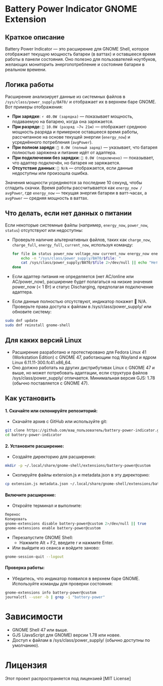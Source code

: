 # Battery Power Indicator GNOME Extension

## Краткое описание
Battery Power Indicator — это расширение для GNOME Shell, которое отображает текущую мощность батареи (в ваттах) и оставшееся время работы в панели состояния. Оно полезно для пользователей ноутбуков, желающих мониторить энергопотребление и состояние батареи в реальном времени.

## Логика работы
Расширение анализирует данные из системных файлов в `/sys/class/power_supply/BAT0/` и отображает их в верхнем баре GNOME. Вот примеры отображения:

- **При зарядке**: `⚡ 40.0W (зарядка)` — показывает мощность, подаваемую на батарею, когда она заряжается.
- **При разряде**: `🔋 10.0W (разряд ~7ч 21м)` — отображает среднюю мощность разряда и примерное оставшееся время работы, рассчитанное на основе текущей энергии (`energy_now`) и усреднённого потребления (`avgPower`).
- **При полном заряде**: `🔌 0.0W (полный заряд)` — указывает, что батарея полностью заряжена и питание идёт от адаптера.
- **При подключении без зарядки**: `🔌 0.0W (подключено)` — показывает, что адаптер подключён, но батарея не заряжается.
- **Отсутствие данных**: `🔋 N/A` — отображается, если данные недоступны или произошла ошибка.

Значения мощности усредняются за последние 10 секунд, чтобы сгладить скачки. Время работы рассчитывается как `energy_now / avgPower`, где `energy_now` — текущая энергия батареи в ватт-часах, а `avgPower` — средняя мощность в ваттах.

## Что делать, если нет данных о питании
Если некоторые системные файлы (например, `energy_now`, `power_now`, `status`) отсутствуют или недоступны:
- Проверьте наличие альтернативных файлов, таких как `charge_now`, `charge_full`, `energy_full`, `current_now`, используя команду:
  ```bash
  for file in status power_now voltage_now current_now energy_now energy_full energy_full_design charge_now charge_full charge_full_design capacity capacity_level; do
      echo -n "/sys/class/power_supply/BAT0/$file: "
      cat /sys/class/power_supply/BAT0/$file 2>/dev/null || echo "Нет такого файла или каталога"
  done
  ```

- Если адаптер питания не определяется (нет AC/online или AC/power_now), расширение будет полагаться на низкие значения power_now (< 1 Вт) и статус Discharging, предполагая подключение адаптера.
- Если данные полностью отсутствуют, индикатор покажет 🔋 N/A. Проверьте права доступа к файлам в /sys/class/power_supply/ или обновите систему:
```bash
sudo dnf update
sudo dnf reinstall gnome-shell
```
## Для каких версий Linux
- Расширение разработано и протестировано для Fedora Linux 41 (Workstation Edition) с GNOME 47, работающим под Wayland и ядром Linux 6.11.11-300.fc41.x86_64.
- Оно должно работать на других дистрибутивах Linux с GNOME 47 и выше, но может потребовать адаптации, если структура файлов /sys/class/power_supply/ отличается.
Минимальная версия GJS: 1.78 (обычно поставляется с GNOME 47).
## Как установить
#### 1. Скачайте или склонируйте репозиторий:
- Скачайте архив с GitHub или используйте git:
```bash
git clone https://github.com/ваш_пользователь/battery-power-indicator.git
cd battery-power-indicator
```
#### 2. Установите расширение:
 - Создайте директорию для расширения:
```bash
mkdir -p ~/.local/share/gnome-shell/extensions/battery-power@custom
```
- Скопируйте файлы extension.js и metadata.json в эту директорию:

```bash
cp extension.js metadata.json ~/.local/share/gnome-shell/extensions/battery-power@custom/
```
#### Включите расширение:
- Откройте терминал и выполните:
```bash
Перенос
Копировать
gnome-extensions disable battery-power@custom 2>/dev/null || true
gnome-extensions enable battery-power@custom
```
- Перезапустите GNOME Shell:
    - Нажмите Alt + F2, введите r и нажмите Enter.
- Или выйдите из сеанса и войдите заново:
```bash
gnome-session-quit --logout
```
#### Проверка работы:
- Убедитесь, что индикатор появился в верхнем баре GNOME. Используйте команды для проверки состояния:
```bash
gnome-extensions info battery-power@custom
journalctl --user -b | grep -i "battery-power"
```
# Зависимости
- GNOME Shell 47 или выше.
- GJS (JavaScript для GNOME) версии 1.78 или новее.
- Доступ к файлам в /sys/class/power_supply/ (обычно доступны по умолчанию).
# Лицензия
Этот проект распространяется под лицензией [MIT License]